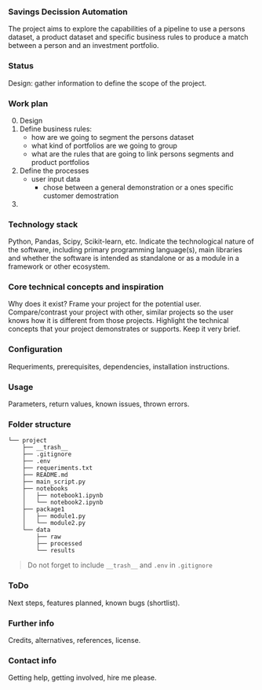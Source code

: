 
### **Savings Decission Automation** 
The project aims to explore the capabilities of a pipeline to use a persons dataset, a product dataset and specific business rules to produce a match between a person and an investment portfolio.

### **Status**
Design: gather information to define the scope of the project.

### **Work plan**
0. Design
1. Define business rules:
    - how are we going to segment the persons dataset
    - what kind of portfolios are we going to group
    - what are the rules that are going to link persons segments and product portfolios 
2. Define the processes
    - user input data
        - chose between a general demonstration or a ones specific customer demostration
3.

### **Technology stack**
Python, Pandas, Scipy, Scikit-learn, etc. Indicate the technological nature of the software, including primary programming language(s), main libraries and whether the software is intended as standalone or as a module in a framework or other ecosystem.

### **Core technical concepts and inspiration**
Why does it exist? Frame your project for the potential user. Compare/contrast your project with other, similar projects so the user knows how it is different from those projects. Highlight the technical concepts that your project demonstrates or supports. Keep it very brief.

### **Configuration**
Requeriments, prerequisites, dependencies, installation instructions.

### **Usage**
Parameters, return values, known issues, thrown errors.

### **Folder structure**
```
└── project
    ├── __trash__
    ├── .gitignore
    ├── .env
    ├── requeriments.txt
    ├── README.md
    ├── main_script.py
    ├── notebooks
    │   ├── notebook1.ipynb
    │   └── notebook2.ipynb
    ├── package1
    │   ├── module1.py
    │   └── module2.py
    └── data
        ├── raw
        ├── processed
        └── results
```

> Do not forget to include `__trash__` and `.env` in `.gitignore` 

### **ToDo**
Next steps, features planned, known bugs (shortlist).

### **Further info**
Credits, alternatives, references, license.

### **Contact info**
Getting help, getting involved, hire me please.


